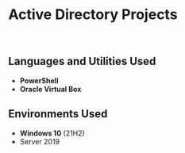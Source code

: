 <h1>Active Directory Projects</h1>
<br />


<h2>Languages and Utilities Used</h2>

- <b>PowerShell</b> 
- <b>Oracle Virtual Box</b>

<h2>Environments Used </h2>

- <b>Windows 10</b> (21H2)
- Server 2019

<!--
 ```diff
- text in red
+ text in green
! text in orange
# text in gray
@@ text in purple (and bold)@@
```
--!>
